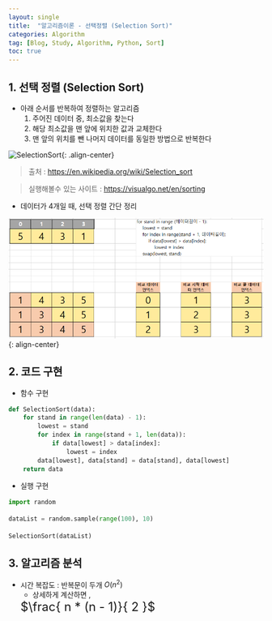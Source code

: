 ```yaml
---
layout: single
title:  "알고리즘이론 - 선택정렬 (Selection Sort)"
categories: Algorithm
tag: [Blog, Study, Algorithm, Python, Sort]
toc: true
---
```


## 1. 선택 정렬 (Selection Sort)
* 아래 순서를 반복하여 정렬하는 알고리즘
    1. 주어진 데이터 중, 최소값을 찾는다
    2. 해당 최소값을 맨 앞에 위치한 값과 교체한다
    3. 맨 앞의 위치를 뺀 나머지 데이터를 동일한 방법으로 반복한다

![SelectionSort](https://upload.wikimedia.org/wikipedia/commons/9/94/Selection-Sort-Animation.gif){: .align-center}

> 출처 : <https://en.wikipedia.org/wiki/Selection_sort>

> 실행해볼수 있는 사이트 : <https://visualgo.net/en/sorting>

* 데이터가 4개일 때, 선택 정렬 간단 정리

![SelectionSortSimply](/images/2023-01-10-SortingAlgorithm-SelectionSort_posting/SelectionSort_Simply.png){: align-center}

## 2. 코드 구현

* 함수 구현

```python
def SelectionSort(data):
    for stand in range(len(data) - 1):
        lowest = stand
        for index in range(stand + 1, len(data)):
            if data[lowest] > data[index]:
                lowest = index
        data[lowest], data[stand] = data[stand], data[lowest]
    return data
```

* 실행 구현

```python
import random

dataList = random.sample(range(100), 10)

SelectionSort(dataList)
```

## 3. 알고리즘 분석

* 시간 복잡도 : 반복문이 두개
$O(n^2)$
  * 상세하게 계산하면 , 
  <font size=5em>
  $\frac{ n * (n - 1)}{ 2 }$
  </font>